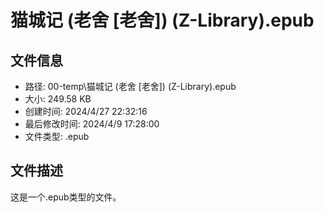 ﻿# 猫城记 (老舍 [老舍]) (Z-Library).epub

## 文件信息
- 路径: 00-temp\猫城记 (老舍 [老舍]) (Z-Library).epub
- 大小: 249.58 KB
- 创建时间: 2024/4/27 22:32:16
- 最后修改时间: 2024/4/9 17:28:00
- 文件类型: .epub

## 文件描述
这是一个.epub类型的文件。

